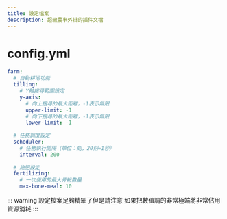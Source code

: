 ```yaml
---
title: 設定檔案
description: 超級農事外掛的插件文檔
---
```


# config.yml
```yaml
farm:
  # 自動耕地功能
  tilling:
    # Y軸搜尋範圍設定
    y-axis:
      # 向上搜尋的最大距離，-1表示無限
      upper-limit: -1
      # 向下搜尋的最大距離，-1表示無限
      lower-limit: -1
    
  # 任務調度設定
  scheduler:
    # 任務執行間隔（單位：刻，20刻=1秒）
    interval: 200
    
  # 施肥設定
  fertilizing:
    # 一次使用的最大骨粉數量
    max-bone-meal: 10
```
::: warning
設定檔案足夠精細了但是請注意
如果把數值調的非常極端將非常佔用資源消耗
:::